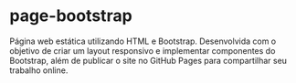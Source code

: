 # page-bootstrap
Página web estática utilizando HTML e Bootstrap. Desenvolvida com o objetivo de criar um layout responsivo e implementar componentes do Bootstrap, além de publicar o site no GitHub Pages para compartilhar seu trabalho online.
